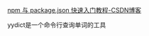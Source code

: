 [npm 与 package.json 快速入门教程-CSDN博客](https://blog.csdn.net/u011240877/article/details/76582670)

yydict是一个命令行查询单词的工具